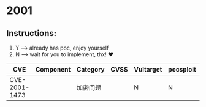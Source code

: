 # 2001

## Instructions:

1. Y --> already has poc, enjoy yourself
2. N --> wait for you to implement, thx! :heart:

| CVE | Component | Category | CVSS | Vultarget | pocsploit | Nuclei | Xray | pocsuite3 | goby | others |
|-----|-----------|----------|------|-----------|-----------|--------|------|-----------|------|--------|
| CVE-2001-1473 |  | 加密问题 |  | N | N | [Y](CVE-2001-1473/poc/nuclei/) | N | N | N | N |
